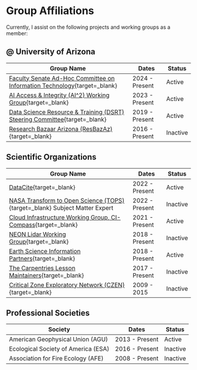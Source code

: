 # Group Affiliations

Currently, I assist on the following projects and working groups as a member:

## @ University of Arizona

| Group Name | Dates | Status |
|------------|-------|--------|
| [Faculty Senate Ad-Hoc Committee on Information Technology](https://facultygovernance.arizona.edu/events/faculty-senate-meeting-6){target=_blank} | 2024 - Present | Active |
| [AI Access & Integrity (AI^2) Working Group](https://artificialintelligence.arizona.edu/about-us){target=_blank} | 2023 - Present | Active |
| [Data Science Resource & Training (DSRT) Steering Committee](https://datascience.arizona.edu/dsrt){target=_blank} | 2019 - Present | Active |
| [Research Bazaar Arizona (ResBazAz)](https://researchbazaar.arizona.edu/){target=_blank} | 2016 - Present | Inactive |

## Scientific Organizations

| Group Name | Dates | Status |
|------------|-------|--------|
| [DataCite](https://datacite.org/){target=_blank} | 2022 - Present | Active |
| [NASA Transform to Open Science (TOPS)](https://github.com/nasa/Transform-to-Open-Science){target=_blank} Subject Matter Expert | 2022 - Present | Inactive |
| [Cloud Infrastructure Working Group, CI-Compass](https://ci-compass.org/){target=_blank} | 2021 - Present | Active |
| [NEON Lidar Working Group](https://www.neonscience.org/about/advisory-groups/twgs/lidar-twg){target=_blank} | 2018 - Present | Inactive |
| [Earth Science Information Partners](https://www.esipfed.org/){target=_blank} | 2018 - Present | Active | 
| [The Carpentries Lesson Maintainers](https://carpentries.org){target=_blank} | 2017 - Present | Inactive |
| [Critical Zone Exploratory Network (CZEN)](https://www.czen.org/){target=_blank} | 2009 - 2015 | Inactive |

## Professional Societies

| Society | Dates | Status |
|---------|-------|--------|
| American Geophysical Union (AGU) | 2013 - Present | Active |
| Ecological Society of America (ESA) | 2016 - Present | Inactive |
| Association for Fire Ecology (AFE) | 2008 - Present | Inactive |
